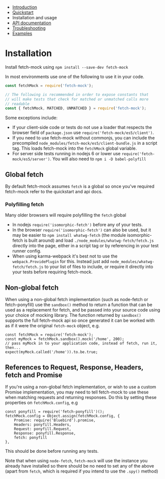 - [Introduction](/fetch-mock)
- [Quickstart](/fetch-mock/quickstart)
- Installation and usage
- [API documentation](/fetch-mock/api)
- [Troubleshooting](/fetch-mock/troubleshooting)
- [Examples](/fetch-mock/examples)

# Installation
Install fetch-mock using `npm install --save-dev fetch-mock`

In most environments use one of the following to use it in your code.

```js
const fetchMock = require('fetch-mock');

// The following is recommended in order to expose constants that
// will make tests that check for matched or unmatched calls more
// readable
const { fetchMock, MATCHED, UNMATCHED } = require('fetch-mock');
```


Some exceptions include:

* If your client-side code or tests do not use a loader that respects the browser field of `package.json` use `require('fetch-mock/es5/client')`.
* If you need to use fetch-mock without commonjs, you can include the precompiled `node_modules/fetch-mock/es5/client-bundle.js` in a script tag. This loads fetch-mock into the `fetchMock` global variable.
* For server side tests running in nodejs 6 or lower use `require('fetch-mock/es5/server')`. You will also need to `npm i -D babel-polyfill`

## Global fetch
By default fetch-mock assumes `fetch` is a global so once you've required fetch-mock refer to the quickstart and api docs.

### Polyfilling fetch
Many older browsers will require polyfilling the `fetch` global

* In nodejs `require('isomorphic-fetch')` before any of your tests.
* In the browser `require('isomorphic-fetch')` can also be used, but it may be easier to `npm install whatwg-fetch` (the module isomorphic-fetch is built around) and load `./node_modules/whatwg-fetch/fetch.js` directly into the page, either in a script tag or by referencing in your test runner config.
* When using karma-webpack it's best not to use the `webpack.ProvidePlugin` for this. Instead just add `node_modules/whatwg-fetch/fetch.js` to your list of files to include, or require it directly into your tests before requiring fetch-mock.

## Non-global fetch

When using a non-global fetch implementation (such as node-fetch or fetch-ponyfill) use the `sandbox()` method to return a function that can be used as a replacement for fetch, and be passed into your source code using your choice of mocking library. The function returned by `sandbox()` supports the full fetch-mock api so once generated it can be worked with as if it were the original `fetch-mock` object, e.g.

```
const fetchMock = require('fetch-mock');
const myMock = fetchMock.sandbox().mock('/home', 200);
// pass myMock in to your application code, instead of fetch, run it, then...
expect(myMock.called('/home')).to.be.true;
```

## References to Request, Response, Headers, fetch and Promise
If you're using a non-global fetch implementation, or wish to use a custom Promise implementation, you may need to tell fetch-mock to use these when matching requests and returning responses. Do this by setting these properties on `fetchMock.config`, e.g

```
const ponyfill = require('fetch-ponyfill')();
fetchMock.config = Object.assign(fetchMock.config, {
    Promise: require('Bluebird').promise,
    Headers: ponyfill.Headers,
    Request: ponyfill.Request,
    Response: ponyfill.Response,
    fetch: ponyfill
},
```
This should be done before running any tests.

Note that when using `node-fetch`, `fetch-mock` will use the instance you already have installed so there should be no need to set any of the above (apart from `fetch`, which is required if you intend to use the `.spy()` method)
